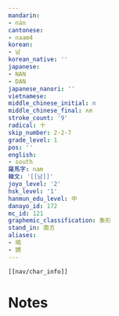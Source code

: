 ```yaml
---
mandarin:
- nán
cantonese:
- naam4
korean:
- 남
korean_native: ''
japanese:
- NAN
- DAN
japanese_nanori: ''
vietnamese:
middle_chinese_initial: n
middle_chinese_final: ʌm
stroke_count: '9'
radical: 十
skip_number: 2-2-7
grade_level: 1
pos: ''
english:
- south
羅馬字: nam
韓文: '[[남]]'
joyo_level: '2'
hsk_level: '1'
hanmun_edu_level: 中
danayo_id: 172
mc_id: 121
graphemic_classification: 象形
stand_in: 南方
aliases:
- 喃
- 娚
---
```

```meta-bind-embed
[[nav/char_info]]
```

# Notes
